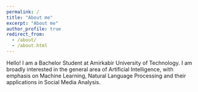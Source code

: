 ```yaml
---
permalink: /
title: "About me"
excerpt: "About me"
author_profile: true
redirect_from: 
  - /about/
  - /about.html
---
```


Hello! I am a Bachelor Student at Amirkabir University of Technology.
I am broadly interested in the general area of Artificial Intelligence, with emphasis on Machine Learning, Natural Language Processing and their applications in Social Media Analysis.
